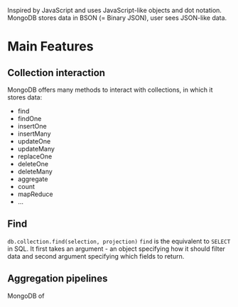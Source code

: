 Inspired by JavaScript and uses JavaScript-like objects and dot notation. MongoDB stores data in BSON (= Binary JSON), user sees JSON-like data.

# Main Features
## Collection interaction
MongoDB offers many methods to interact with collections, in which it stores data:
- find
- findOne
- insertOne
- insertMany
- updateOne
- updateMany
- replaceOne
- deleteOne
- deleteMany
- aggregate
- count
- mapReduce
- ...

## Find
`db.collection.find(selection, projection)`
`find` is the equivalent to `SELECT` in SQL. It first takes an argument - an object specifying how it should filter data and second argument specifying which fields to return.

## Aggregation pipelines
MongoDB of